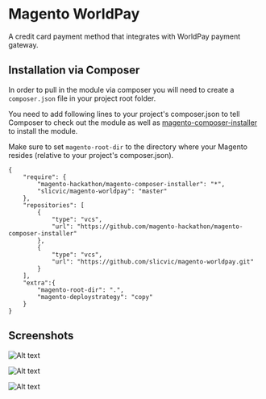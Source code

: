 # Magento WorldPay
A credit card payment method that integrates with WorldPay payment gateway.

## Installation via Composer
In order to pull in the module via composer you will need to create a `composer.json` file in your project root folder.

You need to add following lines to your project's composer.json to tell Composer to check out the module as well as [magento-composer-installer](https://github.com/Cotya/magento-composer-installer) to install the module.

Make sure to set `magento-root-dir` to the directory where your Magento resides (relative to your project's composer.json).
```
{
    "require": {
        "magento-hackathon/magento-composer-installer": "*",
        "slicvic/magento-worldpay": "master"
    },
    "repositories": [
        {
            "type": "vcs",
            "url": "https://github.com/magento-hackathon/magento-composer-installer"
        },
        {
            "type": "vcs",
            "url": "https://github.com/slicvic/magento-worldpay.git"
        }
    ],
    "extra":{
        "magento-root-dir": ".",
        "magento-deploystrategy": "copy"
    }
}
```


## Screenshots

![Alt text](https://user-images.githubusercontent.com/4705073/33864262-e74a9818-deb9-11e7-9848-1d98e48da104.png)

![Alt text](https://user-images.githubusercontent.com/4705073/33864261-e737f87a-deb9-11e7-8c1c-8b6f7118f4e1.png)

![Alt text](https://user-images.githubusercontent.com/4705073/33864718-17c26654-debc-11e7-8866-b9b6c446a9d1.png)
